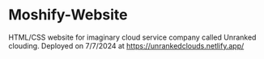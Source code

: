 # Moshify-Website
HTML/CSS website for imaginary cloud service company called Unranked clouding.
Deployed on 7/7/2024 at https://unrankedclouds.netlify.app/
